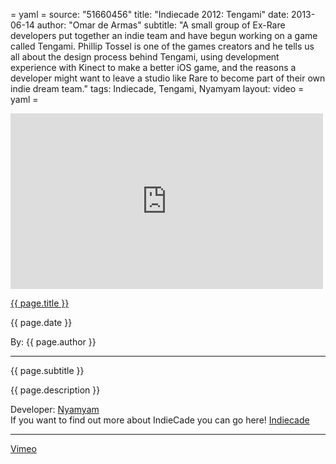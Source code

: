 = yaml =
source: "51660456"
title: "Indiecade 2012: Tengami"
date: 2013-06-14
author: "Omar de Armas"
subtitle: "A small group of Ex-Rare developers put together an indie team and have begun working on a game called Tengami. Phillip Tossel is one of the games creators and he tells us all about the design process behind Tengami, using development experience with Kinect to make a better iOS game, and the reasons a developer might want to leave a studio like Rare to become part of their own indie dream team."
tags: Indiecade, Tengami, Nyamyam
layout: video
= yaml =

<div class="vid_container">
  <iframe src="http://player.vimeo.com/video/{{ page.source }}" width="500" height="281" frameborder="0" webkitAllowFullScreen mozallowfullscreen allowFullScreen></iframe>
</div>

<a href="{{ page.url }}" class='postTitleLink'><p class='postTitle'>{{ page.title }}</p></a>
<p class='postPublished'>{{ page.date }}</p>
<p class='postAuthor'>By: {{ page.author }}</p>
<hr>
<p class='podcastSummary'>{{ page.subtitle }}</p>

<p class='podcastSummary'>{{ page.description }}</p>

Developer: [Nyamyam](http://www.nyamyam.com)  
If you want to find out more about IndieCade you can go here! [Indiecade](http://www.indiecade.com)
- - -
[Vimeo](www.vimeo.com/indestructibleart)